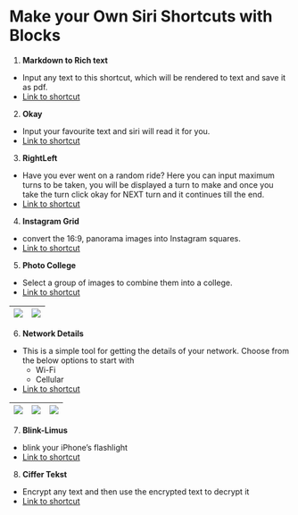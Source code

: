 # Make your Own Siri Shortcuts with Blocks

1) **Markdown to Rich text**

- Input any text to this shortcut, which will be rendered to text and save it as pdf. 
- [Link to shortcut](https://www.icloud.com/shortcuts/9f06a83323e449ba8684544837a361ba)

2) **Okay**

- Input your favourite text and siri will read it for you.
- [Link to shortcut](https://www.icloud.com/shortcuts/3ef26ed5f76846f2a6bb77cea6a973aa)

3) **RightLeft**

- Have you ever went on a random ride? Here you can input maximum turns to be taken, you will be displayed a turn to make and once you take the turn click okay for NEXT turn and it continues till the end. 
- [Link to shortcut](https://www.icloud.com/shortcuts/4731f7c12cd440aa997009ae14949946)

4) **Instagram Grid**

- convert the 16:9, panorama images into Instagram squares. 
- [Link to shortcut](https://www.icloud.com/shortcuts/6b3498b1112349a2a44d05c461ea1a37)

5) **Photo College**

- Select a group of images to combine them into a college. 
- [Link to shortcut](https://www.icloud.com/shortcuts/b88171bef1af45f1a8d343f678e97ad3)

![](:/68b1c915509444d19686742763a8057e) | ![](:/9a3b4877ef844fec8288faa1bb55eb3e)
--- | ---

6) **Network Details**
- This is a simple tool for getting the details of your network. Choose from the below options to start with
    - Wi-Fi
    - Cellular 
- [Link to shortcut](https://www.icloud.com/shortcuts/58dbf8783df14602af21871fe5d96adb)

![](:/7c57a7b23c58465b8a0fdbe5bf04b528) | ![](:/d18b12b53759450483e606379fc80805) | ![](:/a0388e8c317c4d5495e3de17b7344dd9)
--- | --- | ---

7) **Blink-Limus**
- blink your iPhone’s flashlight 
- [Link to shortcut](https://www.icloud.com/shortcuts/eaa9cc40fe544ff6b8db6852afa10c6a)

8) **Ciffer Tekst**
- Encrypt any text and then use the encrypted text to decrypt it
- [Link to shortcut](https://www.icloud.com/shortcuts/4990e4b6e7bb4efca39aa3a2aec70a0e)

